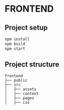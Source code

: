 # FRONTEND

## Project setup
```bash
npm install
npm build
npm start
```

## Project structure
```
frontend
├── public
├── src
│   ├── assets
│   ├── context
│   ├── pages
│   ├── css